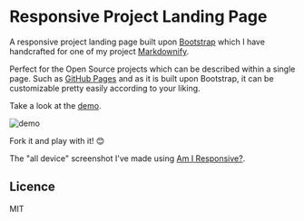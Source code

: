Responsive Project Landing Page
==========

A responsive project landing page built upon [Bootstrap](http://getbootstrap.com/) which I have handcrafted for one of my project [Markdownify](https://github.com/amitmerchant1990/electron-markdownify).

Perfect for the Open Source projects which can be described within a single page. Such as [GitHub Pages](https://pages.github.com/) and as it is built upon Bootstrap, it can be customizable pretty easily according to your liking.

Take a look at the [demo](http://www.amitmerchant.com/responsive-project-landing-page/).

![demo](https://raw.githubusercontent.com/amitmerchant1990/responsive-project-landing-page/master/img/demo.PNG)

Fork it and play with it! :blush:

The "all device" screenshot I've made using [Am I Responsive?](http://ami.responsivedesign.is/).

## Licence

MIT

